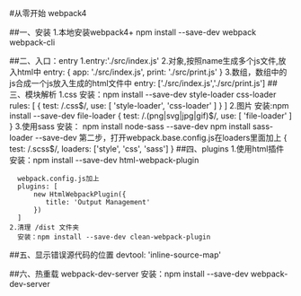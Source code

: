 #从零开始 webpack4

##一、安装
1.本地安装webpack4+
      npm install --save-dev webpack webpack-cli

##二、入口：entry
    1.entry:'./src/index.js'
    2.对象,按照name生成多个js文件,放入html中
      entry: {
        app: './src/index.js',
        print: './src/print.js'
      }
    3.数组，数组中的js合成一个js放入生成的html文件中
      entry: ['./src/index.js','./src/print.js']
##三、模块解析
    1.css
      安装：npm install --save-dev style-loader css-loader
      rules: [
          {
            test: /\.css$/,
            use: [
              'style-loader',
              'css-loader'
            ]
          }
        ]
    2.图片
      安装:npm install --save-dev file-loader
      {
         test: /\.(png|svg|jpg|gif)$/,
         use: [
           'file-loader'
         ]
      }
    3.使用sass
      安装：
      npm install node-sass --save-dev
      npm install sass-loader --save-dev
      第二步，打开webpack.base.config.js在loaders里面加上
      {
          test: /\.scss$/,
          loaders: ['style', 'css', 'sass']
      }
##四、plugins
    1.使用html插件
      安装：npm install --save-dev html-webpack-plugin

      webpack.config.js加上
      plugins: [
          new HtmlWebpackPlugin({
             title: 'Output Management'
          })
      ]
    2.清理 /dist 文件夹
      安装：npm install --save-dev clean-webpack-plugin

##五、显示错误源代码的位置
    devtool: 'inline-source-map'

##六、热重载 webpack-dev-server
    安装：npm install --save-dev webpack-dev-server
